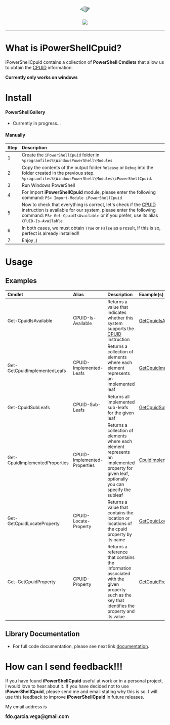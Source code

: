<p align="center">
  <img src="https://github.com/iAJTin/iPowerShellCpuid/blob/main/powershellgallery/iPowerShellCpuid.png" height="32">
</p>
<p align="center">
  <a href="https://github.com/iAJTin/iPowerShellCpuid">
    <img src="https://img.shields.io/badge/iTin-iPowerShellCpuid-green.svg?style=flat"/>
  </a>
</p>

***

# What is iPowerShellCpuid?

iPowerShellCpuid contains a collection of **PowerShell Cmdlets** that allow us to obtain the [CPUID] information.

**Currently only works on windows**

# Install 

#### PowerShellGallery

 - Currently in progress...

#### Manually


|Step|Description|
|:------|:------|
|1|Create the ```iPowerShellCpuid``` folder in ```%programfiles%\WindowsPowerShell\Modules```|
|2|Copy the contents of the output folder ```Release``` or ```Debug``` into the folder created in the previous step. ```%programfiles%\WindowsPowerShell\Modules\iPowerShellCpuid```.|
|3|Run Windows PowerShell|
|4|For import **iPowerShellCpuid** module, please enter the following command: ```PS> Import-Module iPowerShellCpuid```|
|5|Now to check that everything is correct, let's check if the [CPUID] instruction is available for our system, please enter the following command: ```PS> Get-CpuidIsAvailable``` or if you prefer, use its alias ```CPUID-Is-Available```|
|6|In both cases, we must obtain ```True``` or ```False``` as a result, if this is so, perfect is already installed!!|
|7|Enjoy ;)| 

# Usage

## Examples

|Cmdlet|Alias|Description|Example(s)|
|:------|:------|:----------|:----------|
|Get-CpuidIsAvailable|CPUID-Is-Available|Returns a value that indicates whether this system supports the [CPUID] instruction|[GetCpuidIsAvailable](./documentation/PowerShellCpuid.CmdLets/GetCpuidIsAvailableCmdlet.md)|
|Get-GetCpuidImplementedLeafs|CPUID-Implemented-Leafs|Returns a collection of elements where each element represents an implemented leaf|[GetCpuidImplementedLeafs](./documentation/PowerShellCpuid.CmdLets/GetCpuidImplementedLeafsCmdlet.md)|
|Get-CpuidSubLeafs|CPUID-Sub-Leafs|Returns all implemented sub-leafs for the given leaf|[GetCpuidSubLeafs](./documentation/PowerShellCpuid.CmdLets/GetCpuidSubLeafsCmdlet.md)|
|Get-CpuidImplementedProperties|CPUID-Implemented-Properties|Returns a collection of elements where each element represents an implemented property for given leaf, optionally you can specify the subleaf|[CpuidImplementedProperties](./documentation/PowerShellCpuid.CmdLets/CpuidImplementedPropertiesCmdlet.md)|
|Get-GetCpuidLocateProperty|CPUID-Locate-Property|Returns a value that contains the location or locations of the cpuid property by its name| [GetCpuidLocateProperty](./documentation/PowerShellCpuid.CmdLets/GetCpuidLocatePropertyCmdlet.md)|
|Get-GetCpuidProperty|CPUID-Property|Returns a reference that contains the information associated with the given property such as the key that identifies the property and its value|[GetCpuidProperty](./documentation/PowerShellCpuid.CmdLets/GetCpuidPropertyCmdlet.md)|

## Library Documentation

 - For full code documentation, please see next link [documentation].

# How can I send feedback!!!

If you have found **iPowerShellCpuid** useful at work or in a personal project, I would love to hear about it. If you have decided not to use **iPowerShellCpuid**, please send me and email stating why this is so. I will use this feedback to improve **iPowerShellCpuid** in future releases.

My email address is 

![email.png][email] 

[email]: ./assets/email.png "email"
[CPUID]: https://github.com/iAJTin/iCPUID
[documentation]: ./documentation/iPowerShellCpuid.md

